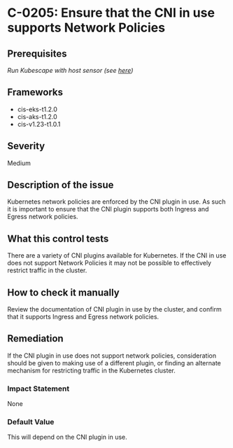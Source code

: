 # C-0205: Ensure that the CNI in use supports Network Policies

## Prerequisites
 *Run Kubescape with host sensor (see [here](https://hub.armo.cloud/docs/host-sensor))*
 
## Frameworks
* cis-eks-t1.2.0
* cis-aks-t1.2.0
* cis-v1.23-t1.0.1
 
## Severity
Medium

## Description of the issue
Kubernetes network policies are enforced by the CNI plugin in use. As such it is important to ensure that the CNI plugin supports both Ingress and Egress network policies.
 
## What this control tests 
There are a variety of CNI plugins available for Kubernetes. If the CNI in use does not support Network Policies it may not be possible to effectively restrict traffic in the cluster.
 
## How to check it manually 
Review the documentation of CNI plugin in use by the cluster, and confirm that it supports Ingress and Egress network policies.
 
## Remediation
If the CNI plugin in use does not support network policies, consideration should be given to making use of a different plugin, or finding an alternate mechanism for restricting traffic in the Kubernetes cluster.
 
### Impact Statement
None
 
### Default Value
This will depend on the CNI plugin in use.
 
